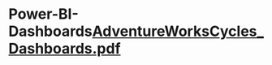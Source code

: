 # Power-BI-Dashboards[AdventureWorksCycles_Dashboards.pdf](https://github.com/JoanneAngelia/Power-BI-Dashboards/files/10159064/AdventureWorksCycles_Dashboards.pdf)
